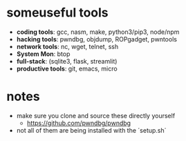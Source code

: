 # someuseful tools
- **coding  tools**: gcc, nasm, make, python3/pip3, node/npm
- **hacking tools**: pwndbg, objdump, ROPgadget, pwntools
- **network tools**: nc, wget, telnet, ssh
- **System Mon**: btop
- **full-stack**: (sqlite3, flask, streamlit)
- **productive tools**: git, emacs, micro

# notes
- make sure you clone and source these directly yourself
  - https://github.com/pwndbg/pwndbg
- not all of them are being installed with the ´setup.sh´
